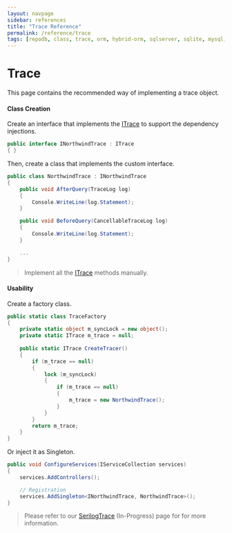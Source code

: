 ```yaml
---
layout: navpage
sidebar: references
title: "Trace Reference"
permalink: /reference/trace
tags: [repodb, class, trace, orm, hybrid-orm, sqlserver, sqlite, mysql, postgresql]
---
```


# Trace

This page contains the recommended way of implementing a trace object.

#### Class Creation

Create an interface that implements the [ITrace](/interface/itrace) to support the dependency injections.

```csharp
public interface INorthwindTrace : ITrace
{ }
```

Then, create a class that implements the custom interface.

```csharp
public class NorthwindTrace : INorthwindTrace
{
    public void AfterQuery(TraceLog log)
    {
        Console.WriteLine(log.Statement);
    }

    public void BeforeQuery(CancellableTraceLog log)
    {
        Console.WriteLine(log.Statement);
    }

    ...
}
```

> Implement all the [ITrace](/interface/itrace) methods manually.

#### Usability

Create a factory class.

```csharp
public static class TraceFactory
{
    private static object m_syncLock = new object();
    private static ITrace m_trace = null;
    
    public static ITrace CreateTracer()
    {
        if (m_trace == null)
        {
            lock (m_syncLock)
            {
                if (m_trace == null)
                {
                    m_trace = new NorthwindTrace();
                }
            }
        }
        return m_trace;
    }
}
```

Or inject it as Singleton.

```csharp
public void ConfigureServices(IServiceCollection services)
{
    services.AddControllers();

    // Registration
    services.AddSingleton<INorthwindTrace, NorthwindTrace>();
}
```

> Please refer to our [SerilogTrace](/reference/serilogtrace) (In-Progress) page for for more information.